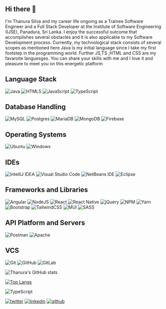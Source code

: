 ## Hi there 👋 

I'm Thanura Silva and my career life ongoing as a Trainee Software Engineer and a Full Stack Developer at the Institute of Software Engineering (IJSE), Panadura, Sri Lanka. I enjoy the successful outcome that accomplishes several obstacles and it is also applicable to my Software Development process. Currently, my technological stack consists of several scopes as mentioned here Java is my initial language since I take my first footstep in the programming world. Further JS,TS ,HTML and CSS are my favaroite languesges. You can share your skills with me and I love it and pleasure to meet you on this energetic platform

## Language Stack
  ![Java](https://img.shields.io/badge/java-%23ED8B00.svg?style=for-the-badge&logo=java&logoColor=white)
  ![HTML5](https://img.shields.io/badge/html5-%23E34F26.svg?style=for-the-badge&logo=html5&logoColor=white)
  ![JavaScript](https://img.shields.io/badge/javascript-%23323330.svg?style=for-the-badge&logo=javascript&logoColor=%23F7DF1E)
  ![TypeScript](https://img.shields.io/badge/typescript-%23007ACC.svg?style=for-the-badge&logo=typescript&logoColor=white)
  
## Database Handling  
  ![MySQL](https://img.shields.io/badge/mysql-%2300f.svg?style=for-the-badge&logo=mysql&logoColor=white)
  ![Postgres](https://img.shields.io/badge/postgres-%23316192.svg?style=for-the-badge&logo=postgresql&logoColor=white)
  ![MariaDB](https://img.shields.io/badge/MariaDB-003545?style=for-the-badge&logo=mariadb&logoColor=white)
  ![MongoDB](https://img.shields.io/badge/MongoDB-%234ea94b.svg?style=for-the-badge&logo=mongodb&logoColor=white)
  ![Firebase](https://img.shields.io/badge/firebase-%23039BE5.svg?style=for-the-badge&logo=firebase)
  
  
## Operating Systems
  ![Ubuntu](https://img.shields.io/badge/Ubuntu-E95420?style=for-the-badge&logo=ubuntu&logoColor=white)
  ![Windows](https://img.shields.io/badge/Windows-0078D6?style=for-the-badge&logo=windows&logoColor=white)
  
## IDEs  
   ![IntelliJ IDEA](https://img.shields.io/badge/IntelliJIDEA-000000.svg?style=for-the-badge&logo=intellij-idea&logoColor=white)
   ![Visual Studio Code](https://img.shields.io/badge/Visual%20Studio%20Code-0078d7.svg?style=for-the-badge&logo=visual-studio-code&logoColor=white)
   ![NetBeans IDE](https://img.shields.io/badge/NetBeansIDE-1B6AC6.svg?style=for-the-badge&logo=apache-netbeans-ide&logoColor=white)
   ![Eclipse](https://img.shields.io/badge/Eclipse-FE7A16.svg?style=for-the-badge&logo=Eclipse&logoColor=white)
   
## Frameworks and Libraries
   ![Angular](https://img.shields.io/badge/angular-%23DD0031.svg?style=for-the-badge&logo=angular&logoColor=white)
   ![NodeJS](https://img.shields.io/badge/node.js-6DA55F?style=for-the-badge&logo=node.js&logoColor=white)
   ![React](https://img.shields.io/badge/react-%2320232a.svg?style=for-the-badge&logo=react&logoColor=%2361DAFB)
   ![React Native](https://img.shields.io/badge/react_native-%2320232a.svg?style=for-the-badge&logo=react&logoColor=%2361DAFB)
   ![jQuery](https://img.shields.io/badge/jquery-%230769AD.svg?style=for-the-badge&logo=jquery&logoColor=white)
   ![NPM](https://img.shields.io/badge/NPM-%23000000.svg?style=for-the-badge&logo=npm&logoColor=white)
   ![Yarn](https://img.shields.io/badge/yarn-%232C8EBB.svg?style=for-the-badge&logo=yarn&logoColor=white)
   ![Bootstrap](https://img.shields.io/badge/bootstrap-%23563D7C.svg?style=for-the-badge&logo=bootstrap&logoColor=white)
   ![TailwindCSS](https://img.shields.io/badge/tailwindcss-%2338B2AC.svg?style=for-the-badge&logo=tailwind-css&logoColor=white)
   ![MUI](https://img.shields.io/badge/MUI-%230081CB.svg?style=for-the-badge&logo=mui&logoColor=white)
   ![SASS](https://img.shields.io/badge/SASS-hotpink.svg?style=for-the-badge&logo=SASS&logoColor=white)
   
 ## API Platform and Servers
   ![Postman](https://img.shields.io/badge/Postman-FF6C37?style=for-the-badge&logo=postman&logoColor=white)
   ![Apache](https://img.shields.io/badge/apache-%23D42029.svg?style=for-the-badge&logo=apache&logoColor=white)

## VCS
   ![Git](https://img.shields.io/badge/git-%23F05033.svg?style=for-the-badge&logo=git&logoColor=white)
   ![GitHub](https://img.shields.io/badge/github-%23121011.svg?style=for-the-badge&logo=github&logoColor=white)
   ![GitLab](https://img.shields.io/badge/gitlab-%23181717.svg?style=for-the-badge&logo=gitlab&logoColor=white)

![Thanura's GitHub stats](https://github-readme-stats.vercel.app/api?username=thanurasilva&show_icons=true&theme=github_dark)

[![Top Langs](https://github-readme-stats.vercel.app/api/top-langs/?username=thanurasilva&layout=compact)](https://github.com/thanurasilva/github-readme-stats)

![TypeScript](https://img.shields.io/badge/typescript-%23007ACC.svg?style=for-the-badge&logo=typescript&logoColor=white)

[![twitter](https://github.com/shikhar1020jais1/Git-Social/blob/master/Icons/Twitter.png (Twitter))][3]
[![linkedin](https://github.com/shikhar1020jais1/Git-Social/blob/master/Icons/LinkedIn.png (LinkedIn))][4]
[![github](https://github.com/shikhar1020jais1/Git-Social/blob/master/Icons/Github.png (Github))][5]

[3]: https://www.twitter.com/ThanuraSilva22
[4]: https://www.linkedin.com/in/thanura-silva-40556b23a/
[5]: https://www.github.com/ThanuraSilva


